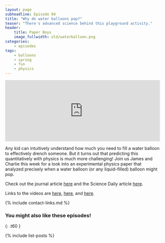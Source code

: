 ```yaml
---
layout: page
subheadline: Episode 84
title: "Why do water balloons pop?"
teaser: "There's advanced science behind this playground activity."
header:
    title: Paper Boys
    image_fullwidth: old/waterballoon.png
categories:
    - episodes
tags:
    - balloons
    - spring
    - fun
    - physics
---
```


<iframe src="https://pinecast.com/player/84a2b43d-e33c-4007-b119-1a24661e4157?theme=thick" seamless height="200" style="border:0" class="pinecast-embed" frameborder="0" width="100%"></iframe>

Any kid can intuitively understand how much you need to fill a water balloon to effectively drench someone. But it turns out that predicting this quantitatively with physics is much more challenging! Join us James and Charlie this week for a look into an experimental physics paper that analyzed precisely when a water balloon (or any liquid-filled) balloon might pop.

Check out the journal article [here](https://www.nature.com/articles/s41567-020-0832-x?draft=marketing#citeas) and the Science Daily article [here](https://www.sciencedaily.com/releases/2020/03/200320101627.htm).

Links to the videos are [here](https://static-content.springer.com/esm/art%3A10.1038%2Fs41567-020-0832-x/MediaObjects/41567_2020_832_MOESM2_ESM.mp4), [here](https://static-content.springer.com/esm/art%3A10.1038%2Fs41567-020-0832-x/MediaObjects/41567_2020_832_MOESM3_ESM.mp4), and [here](https://static-content.springer.com/esm/art%3A10.1038%2Fs41567-020-0832-x/MediaObjects/41567_2020_832_MOESM4_ESM.mp4).

{% include contact-links.md %}

### You might also like these episodes!
{: .t60 }

{% include list-posts %}
